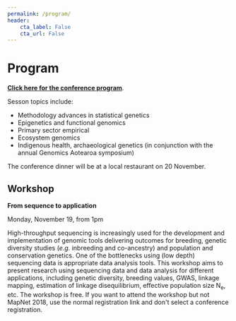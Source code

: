 ```yaml
---
permalink: /program/
header:
    cta_label: False
    cta_url: False
---
```


<span></span>

# Program

[**Click here for the conference program**](assets/MapNet2019programme.pdf).

Sesson topics include:
- Methodology advances in statistical genetics
- Epigenetics and functional genomics
- Primary sector empirical
- Ecosystem genomics
- Indigenous health, archaeological genetics (in conjunction with the annual Genomics Aotearoa symposium)

The conference dinner will be at a local restaurant on 20 November.

## Workshop

**From sequence to application**

Monday, November 19, from 1pm

High-throughput sequencing is increasingly used for the development and implementation of genomic tools delivering outcomes for breeding, genetic diversity studies (*e.g.* inbreeding and co-ancestry) and population and conservation genetics. One of the bottlenecks using (low depth) sequencing data is appropriate data analysis tools. This workshop aims to present research using sequencing data and data analysis for different applications, including genetic diversity, breeding values, GWAS, linkage mapping, estimation of linkage disequilibrium, effective population size N<sub>e</sub>, etc. The workshop is free. If you want to attend the workshop but not MapNet 2018, use the normal registration link and don't select a conference registration. 
